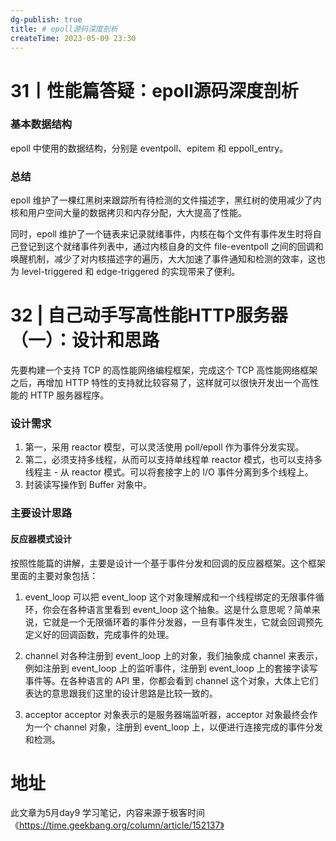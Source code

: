 ```yaml
---
dg-publish: true
title: # epoll源码深度剖析
createTime: 2023-05-09 23:30  
---
```

# 31丨性能篇答疑：epoll源码深度剖析

### 基本数据结构

epoll 中使用的数据结构，分别是 eventpoll、epitem 和 eppoll_entry。

### 总结

epoll 维护了一棵红黑树来跟踪所有待检测的文件描述字，黑红树的使用减少了内核和用户空间大量的数据拷贝和内存分配，大大提高了性能。

同时，epoll 维护了一个链表来记录就绪事件，内核在每个文件有事件发生时将自己登记到这个就绪事件列表中，通过内核自身的文件 file-eventpoll 之间的回调和唤醒机制，减少了对内核描述字的遍历，大大加速了事件通知和检测的效率，这也为 level-triggered 和 edge-triggered 的实现带来了便利。
# 32 | 自己动手写高性能HTTP服务器（一）：设计和思路

先要构建一个支持 TCP 的高性能网络编程框架，完成这个 TCP 高性能网络框架之后，再增加 HTTP 特性的支持就比较容易了，这样就可以很快开发出一个高性能的 HTTP 服务器程序。

### 设计需求

1. 第一，采用 reactor 模型，可以灵活使用 poll/epoll 作为事件分发实现。
2. 第二，必须支持多线程，从而可以支持单线程单 reactor 模式，也可以支持多线程主 - 从 reactor 模式。可以将套接字上的 I/O 事件分离到多个线程上。
3. 封装读写操作到 Buffer 对象中。

### 主要设计思路

#### 反应器模式设计

按照性能篇的讲解，主要是设计一个基于事件分发和回调的反应器框架。这个框架里面的主要对象包括：

1. event_loop
可以把 event_loop 这个对象理解成和一个线程绑定的无限事件循环，你会在各种语言里看到 event_loop 这个抽象。这是什么意思呢？简单来说，它就是一个无限循环着的事件分发器，一旦有事件发生，它就会回调预先定义好的回调函数，完成事件的处理。

2. channel
对各种注册到 event_loop 上的对象，我们抽象成 channel 来表示，例如注册到 event_loop 上的监听事件，注册到 event_loop 上的套接字读写事件等。在各种语言的 API 里，你都会看到 channel 这个对象，大体上它们表达的意思跟我们这里的设计思路是比较一致的。

3. acceptor
acceptor 对象表示的是服务器端监听器，acceptor 对象最终会作为一个 channel 对象，注册到 event_loop 上，以便进行连接完成的事件分发和检测。






# 地址

此文章为5月day9 学习笔记，内容来源于极客时间《https://time.geekbang.org/column/article/152137》